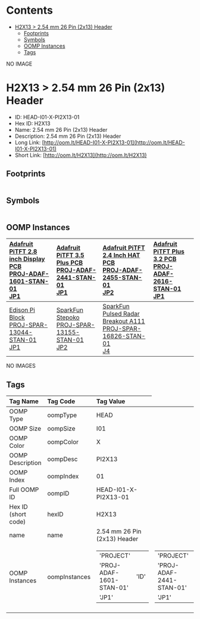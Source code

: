 



Contents
========

* [H2X13 > 2.54 mm 26 Pin (2x13) Header](#h2x13--254-mm-26-pin-2x13-header)
	* [Footprints](#footprints)
	* [Symbols](#symbols)
	* [OOMP Instances](#oomp-instances)
	* [Tags](#tags)
  
NO IMAGE  
# H2X13 > 2.54 mm 26 Pin (2x13) Header

- ID: HEAD-I01-X-PI2X13-01
- Hex ID: H2X13
- Name: 2.54 mm 26 Pin (2x13) Header
- Description: 2.54 mm 26 Pin (2x13) Header
- Long Link: [http://oom.lt/HEAD-I01-X-PI2X13-01](http://oom.lt/HEAD-I01-X-PI2X13-01)
- Short Link: [http://oom.lt/H2X13](http://oom.lt/H2X13)

## Footprints
  

|||||
| :--- | :--- | :--- | :--- |

## Symbols
  

|||||
| :--- | :--- | :--- | :--- |

## OOMP Instances
  

|[Adafruit PiTFT 2.8 inch Display PCB<br>PROJ-ADAF-1601-STAN-01<br>JP1](https://github.com/oomlout/oomlout_OOMP_projects_V2/tree/main/PROJ/ADAF/1601/STAN/01/)|[Adafruit PiTFT 3.5 Plus PCB<br>PROJ-ADAF-2441-STAN-01<br>JP1](https://github.com/oomlout/oomlout_OOMP_projects_V2/tree/main/PROJ/ADAF/2441/STAN/01/)|[Adafruit PiTFT 2.4 Inch HAT PCB<br>PROJ-ADAF-2455-STAN-01<br>JP2](https://github.com/oomlout/oomlout_OOMP_projects_V2/tree/main/PROJ/ADAF/2455/STAN/01/)|[Adafruit PiTFT Plus 3.2 PCB<br>PROJ-ADAF-2616-STAN-01<br>JP1](https://github.com/oomlout/oomlout_OOMP_projects_V2/tree/main/PROJ/ADAF/2616/STAN/01/)|
| :--- | :--- | :--- | :--- |
|[Edison Pi Block<br>PROJ-SPAR-13044-STAN-01<br>JP1](https://github.com/oomlout/oomlout_OOMP_projects_V2/tree/main/PROJ/SPAR/13044/STAN/01/)|[SparkFun Stepoko<br>PROJ-SPAR-13155-STAN-01<br>JP2](https://github.com/oomlout/oomlout_OOMP_projects_V2/tree/main/PROJ/SPAR/13155/STAN/01/)|[SparkFun Pulsed Radar Breakout A111<br>PROJ-SPAR-16826-STAN-01<br>J4](https://github.com/oomlout/oomlout_OOMP_projects_V2/tree/main/PROJ/SPAR/16826/STAN/01/)||
  
NO IMAGES  
## Tags
  

|Tag Name|Tag Code|Tag Value|
| :--- | :--- | :--- |
|OOMP Type|oompType|HEAD|
|OOMP Size|oompSize|I01|
|OOMP Color|oompColor|X|
|OOMP Description|oompDesc|PI2X13|
|OOMP Index|oompIndex|01|
|Full OOMP ID|oompID|HEAD-I01-X-PI2X13-01|
|Hex ID (short code)|hexID|H2X13|
|name|name|2.54 mm 26 Pin (2x13) Header|
|OOMP Instances|oompInstances|<table><tr><td>'PROJECT'</td></tr><tr><td> 'PROJ-ADAF-1601-STAN-01'</td><td> 'ID'</td></tr><tr><td> 'JP1'</td></tr></table></td><td> <table><tr><td>'PROJECT'</td></tr><tr><td> 'PROJ-ADAF-2441-STAN-01'</td><td> 'ID'</td></tr><tr><td> 'JP1'</td></tr></table></td><td> <table><tr><td>'PROJECT'</td></tr><tr><td> 'PROJ-ADAF-2455-STAN-01'</td><td> 'ID'</td></tr><tr><td> 'JP2'</td></tr></table></td><td> <table><tr><td>'PROJECT'</td></tr><tr><td> 'PROJ-ADAF-2616-STAN-01'</td><td> 'ID'</td></tr><tr><td> 'JP1'</td></tr></table></td><td> <table><tr><td>'PROJECT'</td></tr><tr><td> 'PROJ-SPAR-13044-STAN-01'</td><td> 'ID'</td></tr><tr><td> 'JP1'</td></tr></table></td><td> <table><tr><td>'PROJECT'</td></tr><tr><td> 'PROJ-SPAR-13155-STAN-01'</td><td> 'ID'</td></tr><tr><td> 'JP2'</td></tr></table></td><td> <table><tr><td>'PROJECT'</td></tr><tr><td> 'PROJ-SPAR-16826-STAN-01'</td><td> 'ID'</td></tr><tr><td> 'J4'</td></tr></table>|
||||
